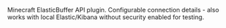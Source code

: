 Minecraft ElasticBuffer API plugin.
Configurable connection details - also works with local Elastic/Kibana without security enabled for testing.
